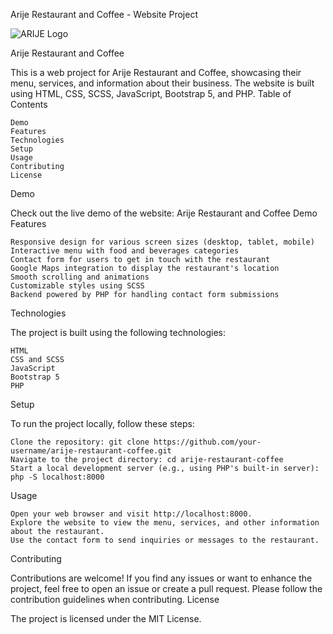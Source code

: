 Arije Restaurant and Coffee - Website Project


![ARIJE Logo](https://images-platform.99static.com/x6wes6gRzyCuFSiwO7QIS745VLY=/0x0:1928x1928/500x500/top/smart/99designs-contests-attachments/92/92568/attachment_92568208)

Arije Restaurant and Coffee

This is a web project for Arije Restaurant and Coffee, showcasing their menu, services, and information about their business. The website is built using HTML, CSS, SCSS, JavaScript, Bootstrap 5, and PHP.
Table of Contents

    Demo
    Features
    Technologies
    Setup
    Usage
    Contributing
    License

Demo

Check out the live demo of the website: Arije Restaurant and Coffee Demo
Features

    Responsive design for various screen sizes (desktop, tablet, mobile)
    Interactive menu with food and beverages categories
    Contact form for users to get in touch with the restaurant
    Google Maps integration to display the restaurant's location
    Smooth scrolling and animations
    Customizable styles using SCSS
    Backend powered by PHP for handling contact form submissions

Technologies

The project is built using the following technologies:

    HTML
    CSS and SCSS
    JavaScript
    Bootstrap 5
    PHP

Setup

To run the project locally, follow these steps:

    Clone the repository: git clone https://github.com/your-username/arije-restaurant-coffee.git
    Navigate to the project directory: cd arije-restaurant-coffee
    Start a local development server (e.g., using PHP's built-in server): php -S localhost:8000

Usage

    Open your web browser and visit http://localhost:8000.
    Explore the website to view the menu, services, and other information about the restaurant.
    Use the contact form to send inquiries or messages to the restaurant.

Contributing

Contributions are welcome! If you find any issues or want to enhance the project, feel free to open an issue or create a pull request. Please follow the contribution guidelines when contributing.
License

The project is licensed under the MIT License.
